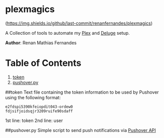 # plexmagics
(https://img.shields.io/github/last-commit/renanfernandes/plexmagics)

A Collection of tools to automate my [Plex](http://www.plex.tv) and [Deluge](https://deluge-torrent.org) setup.

**Author**: Renan Mathias Fernandes

Table of Contents
==========================
1. [token](#token)
2. [pushover.py](#pushover.py)

##token
Text file containing the token information to be used by Pushover using the following format:
```
e2fdspi5390kfeiopdit043-ordew0
fdjsifjoidsqjr3209ruife90sdaff
```
1st line: token
2nd line: user

##pushover.py
Simple script to send push notifications via [Pushover API](http://pushover.net)
